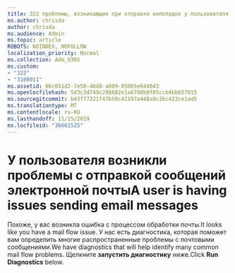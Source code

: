 ```yaml
---
title: 322 проблемы, возникающие при отправке неполадок у пользователя
ms.author: chrisda
author: chrisda
ms.audience: Admin
ms.topic: article
ROBOTS: NOINDEX, NOFOLLOW
localization_priority: Normal
ms.collection: Adm_O365
ms.custom:
- "322"
- "3100011"
ms.assetid: 66c651d2-7e58-4bd8-a009-05065e644043
ms.openlocfilehash: 5d3c3d749c298682e1a6798b0f05ccb4bb657015
ms.sourcegitcommit: b43f77221f47b50c41197a448a9c26c423ce1ad5
ms.translationtype: MT
ms.contentlocale: ru-RU
ms.lasthandoff: 11/15/2019
ms.locfileid: "36661525"
---
```

# <a name="a-user-is-having-issues-sending-email-messages"></a><span data-ttu-id="4e427-102">У пользователя возникли проблемы с отправкой сообщений электронной почты</span><span class="sxs-lookup"><span data-stu-id="4e427-102">A user is having issues sending email messages</span></span>

<span data-ttu-id="4e427-103">Похоже, у вас возникла ошибка с процессом обработки почты.</span><span class="sxs-lookup"><span data-stu-id="4e427-103">It looks like you have a mail flow issue.</span></span> <span data-ttu-id="4e427-104">У нас есть диагностика, которая поможет вам определить многие распространенные проблемы с почтовыми сообщениями.</span><span class="sxs-lookup"><span data-stu-id="4e427-104">We have diagnostics that will help identify many common mail flow problems.</span></span> <span data-ttu-id="4e427-105">Щелкните **запустить диагностику** ниже.</span><span class="sxs-lookup"><span data-stu-id="4e427-105">Click **Run Diagnostics** below.</span></span>
